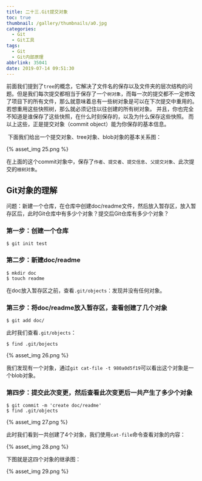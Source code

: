 ```yaml
---
title: 二十三.Git提交对象
toc: true
thumbnail: /gallery/thumbnails/a0.jpg
categories:
  - Git
  - Git工具
tags:
  - Git
  - Git内部原理
abbrlink: 35041
date: 2019-07-14 09:51:30
---
```


​	前面我们提到了`tree`的概念，它解决了文件名的保存以及文件夹的层次结构的问题。但是我们每次提交都相当于保存了一个`树对象`，而每一次的提交都不一定修改了项目下的所有文件，那么就意味着总有一些树对象是可以在下次提交中重用的。<!--more-->若想重用这些快照树，那么就必须记住以往创建的所有树对象。 并且，你也完全不知道是谁保存了这些快照，在什么时刻保存的，以及为什么保存这些快照。 而以上这些，正是提交对象（commit object）能为你保存的基本信息。

​	下面我们给出一个提交对象、tree对象、blob对象的基本关系图：

{% asset_img 25.png %}

在上面的这个commit对象中，保存了`作者`、`提交者`、`提交信息`、`父提交对象`、此次提交的`根树对象`。



## **Git对象的理解**

问题：新建一个仓库，在仓库中创建doc/readme文件，然后放入暂存区，放入暂存区后，此时Git仓库中有多少个对象？提交后Git仓库有多少个对象？

### **第一步：创建一个仓库**

```shell
$ git init test
```

### **第二步：新建doc/readme**

```shell
$ mkdir doc
$ touch readme
```

在doc放入暂存区之前，查看`.git/objects`：发现并没有任何对象。

### **第三步：将doc/readme放入暂存区，查看创建了几个对象**

```shell
$ git add doc/
```

此时我们查看`.git/objects`：

```shell
$ find .git/bojects
```

{% asset_img 26.png %}

我们发现有一个对象，通过`git cat-file -t 980a0d5f19`可以看出这个对象是一个blob对象。

### **第四步：提交此次变更，然后查看此次变更后一共产生了多少个对象**

```shell
$ git commit -m 'create doc/readme'
$ find .git/objects
```

{% asset_img 27.png %}

此时我们看到一共创建了4个对象，我们使用`cat-file`命令查看对象的内容：

{% asset_img 28.png %}

下图就是这四个对象的继承图：

{% asset_img 29.png %}